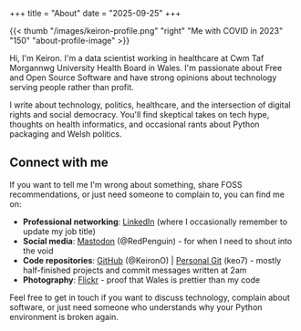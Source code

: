 +++
title = "About"
date = "2025-09-25"
+++

{{< thumb "/images/keiron-profile.png" "right" "Me with COVID in 2023" "150" "about-profile-image" >}}

Hi, I'm Keiron. I'm a data scientist working in healthcare at Cwm Taf Morgannwg University Health Board in Wales. I'm passionate about Free and Open Source Software and have strong opinions about technology serving people rather than profit.

I write about technology, politics, healthcare, and the intersection of digital rights and social democracy. You'll find skeptical takes on tech hype, thoughts on health informatics, and occasional rants about Python packaging and Welsh politics.

## Connect with me

If you want to tell me I'm wrong about something, share FOSS recommendations, or just need someone to complain to, you can find me on:

- **Professional networking**: [LinkedIn](https://www.linkedin.com/in/keirono/) (where I occasionally remember to update my job title)
- **Social media**: [Mastodon](https://mastodon.social/@redpenguin) (@RedPenguin) - for when I need to shout into the void
- **Code repositories**: [GitHub](https://github.com/KeironO) (@KeironO) | [Personal Git](https://git.keiron.xyz) (keo7) - mostly half-finished projects and commit messages written at 2am
- **Photography**: [Flickr](https://www.flickr.com/photos/163253992@N05/) - proof that Wales is prettier than my code

Feel free to get in touch if you want to discuss technology, complain about software, or just need someone who understands why your Python environment is broken again.
